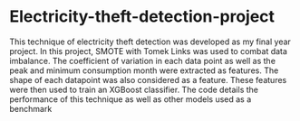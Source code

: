 # Electricity-theft-detection-project
This technique of electricity theft detection was developed as my final year project.
In this project, SMOTE with Tomek Links was used to combat data imbalance.
The coefficient of variation in each data point as well as the peak and minimum consumption month
were extracted as features. The shape of each datapoint was also considered as a feature.
These features were then used to train an XGBoost classifier. The code details the performance of 
this technique as well as other models used as a benchmark

